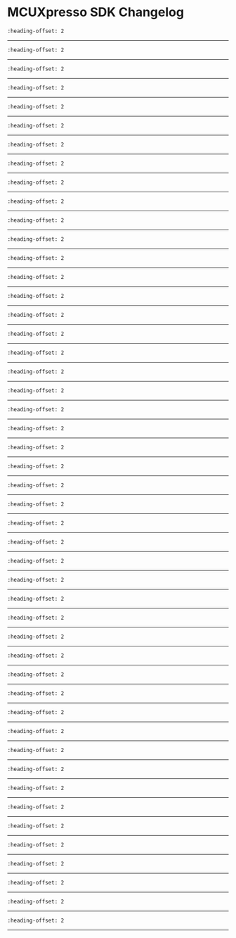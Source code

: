 # MCUXpresso SDK Changelog

```{include} ../../../../drivers/cache/armv7-m7/doxygen/ChangeLog_cache.md
:heading-offset: 2
```
---
```{include} ../../../../drivers/camera_csr/doxygen/ChangeLog_camera_csr.md
:heading-offset: 2
```
---
```{include} ../../../../devices/i.MX/i.MX95/MIMX9596/drivers/doxygen/ChangeLog_clock.md
:heading-offset: 2
```
---
```{include} ../../../../drivers/common/doxygen/ChangeLog_common.md
:heading-offset: 2
```
---
```{include} ../../../../drivers/dpu_1/doxygen/ChangeLog_dpu.md
:heading-offset: 2
```
---
```{include} ../../../../drivers/mipi_csi2rx_dwc/doxygen/ChangeLog_dwc_mipi_csi2rx.md
:heading-offset: 2
```
---
```{include} ../../../../drivers/edma4/doxygen/ChangeLog_edma.md
:heading-offset: 2
```
---
```{include} ../../../../drivers/flexcan/doxygen/ChangeLog_flexcan.md
:heading-offset: 2
```
---
```{include} ../../../../drivers/flexio/doxygen/ChangeLog_flexio.md
:heading-offset: 2
```
---
```{include} ../../../../drivers/flexio/i2c/doxygen/ChangeLog_flexio_i2c_master.md
:heading-offset: 2
```
---
```{include} ../../../../drivers/flexio/i2s/doxygen/ChangeLog_flexio_i2s.md
:heading-offset: 2
```
---
```{include} ../../../../drivers/flexio/i2s/doxygen/ChangeLog_flexio_i2s_edma.md
:heading-offset: 2
```
---
```{include} ../../../../drivers/flexio/spi/doxygen/ChangeLog_flexio_spi.md
:heading-offset: 2
```
---
```{include} ../../../../drivers/flexio/uart/doxygen/ChangeLog_flexio_uart.md
:heading-offset: 2
```
---
```{include} ../../../../drivers/flexio/uart/doxygen/ChangeLog_flexio_uart_edma.md
:heading-offset: 2
```
---
```{include} ../../../../drivers/flexspi/doxygen/ChangeLog_flexspi.md
:heading-offset: 2
```
---
```{include} ../../../../drivers/flexspi/doxygen/ChangeLog_flexspi_edma.md
:heading-offset: 2
```
---
```{include} ../../../../drivers/i3c/doxygen/ChangeLog_i3c.md
:heading-offset: 2
```
---
```{include} ../../../../drivers/i3c/doxygen/ChangeLog_i3c_edma.md
:heading-offset: 2
```
---
```{include} ../../../../devices/i.MX/i.MX95/MIMX9596/drivers/doxygen/ChangeLog_iomuxc.md
:heading-offset: 2
```
---
```{include} ../../../../drivers/irqsteer/doxygen/ChangeLog_irqsteer.md
:heading-offset: 2
```
---
```{include} ../../../../drivers/isi/doxygen/ChangeLog_isi.md
:heading-offset: 2
```
---
```{include} ../../../../drivers/ldb_1/doxygen/ChangeLog_ldb.md
:heading-offset: 2
```
---
```{include} ../../../../drivers/lpi2c/doxygen/ChangeLog_lpi2c.md
:heading-offset: 2
```
---
```{include} ../../../../drivers/lpi2c/doxygen/ChangeLog_lpi2c_edma.md
:heading-offset: 2
```
---
```{include} ../../../../drivers/lpit/doxygen/ChangeLog_lpit.md
:heading-offset: 2
```
---
```{include} ../../../../drivers/lpspi/doxygen/ChangeLog_lpspi.md
:heading-offset: 2
```
---
```{include} ../../../../drivers/lpspi/doxygen/ChangeLog_lpspi_edma.md
:heading-offset: 2
```
---
```{include} ../../../../drivers/lptmr/doxygen/ChangeLog_lptmr.md
:heading-offset: 2
```
---
```{include} ../../../../drivers/lpuart/doxygen/ChangeLog_lpuart.md
:heading-offset: 2
```
---
```{include} ../../../../drivers/lpuart/doxygen/ChangeLog_lpuart_edma.md
:heading-offset: 2
```
---
```{include} ../../../../drivers/mcm/doxygen/ChangeLog_mcm.md
:heading-offset: 2
```
---
```{include} ../../../../devices/i.MX/i.MX95/MIMX9596/drivers/doxygen/ChangeLog_memory.md
:heading-offset: 2
```
---
```{include} ../../../../drivers/mipi_dsi_imx/doxygen/ChangeLog_mipi_dsi.md
:heading-offset: 2
```
---
```{include} ../../../../drivers/msgintr/doxygen/ChangeLog_msgintr.md
:heading-offset: 2
```
---
```{include} ../../../../drivers/mu1/doxygen/ChangeLog_mu.md
:heading-offset: 2
```
---
```{include} ../../../../drivers/netc/doxygen/ChangeLog_netc.md
:heading-offset: 2
```
---
```{include} ../../../../drivers/pdm/doxygen/ChangeLog_pdm.md
:heading-offset: 2
```
---
```{include} ../../../../drivers/pdm/doxygen/ChangeLog_pdm_edma.md
:heading-offset: 2
```
---
```{include} ../../../../drivers/rgpio/doxygen/ChangeLog_rgpio.md
:heading-offset: 2
```
---
```{include} ../../../../drivers/sai/doxygen/ChangeLog_sai.md
:heading-offset: 2
```
---
```{include} ../../../../drivers/sai/doxygen/ChangeLog_sai_edma.md
:heading-offset: 2
```
---
```{include} ../../../../drivers/sar_adc/doxygen/ChangeLog_sar_adc.md
:heading-offset: 2
```
---
```{include} ../../../../drivers/sema42/doxygen/ChangeLog_sema42.md
:heading-offset: 2
```
---
```{include} ../../../../drivers/tempsensor_1/doxygen/ChangeLog_tempsensor.md
:heading-offset: 2
```
---
```{include} ../../../../drivers/tpm/doxygen/ChangeLog_tpm.md
:heading-offset: 2
```
---
```{include} ../../../../drivers/trdc_1/doxygen/ChangeLog_trdc.md
:heading-offset: 2
```
---
```{include} ../../../../drivers/tstmr/doxygen/ChangeLog_tstmr.md
:heading-offset: 2
```
---
